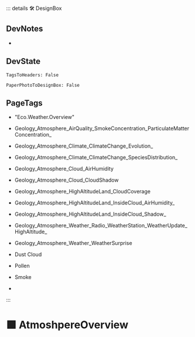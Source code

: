 ::: details 🛠 <dev>DesignBox</dev> 

## DevNotes
- 

## DevState

`TagsToHeaders: False`

`PaperPhotoToDesignBox: False`
<h2>PageTags</h2>

- "Eco.Weather.Overview"
- Geology_Atmosphere_AirQuality_SmokeConcentration_ParticulateMatterConcentration_												
- Geology_Atmosphere_Climate_ClimateChange_Evolution_												
- Geology_Atmosphere_Climate_ClimateChange_SpeciesDistribution_												
- Geology_Atmosphere_Cloud_AirHumidity												
- Geology_Atmosphere_Cloud_CloudShadow												
- Geology_Atmosphere_HighAltitudeLand_CloudCoverage												
- Geology_Atmosphere_HighAltitudeLand_InsideCloud_AirHumidity_												
- Geology_Atmosphere_HighAltitudeLand_InsideCloud_Shadow_												
- Geology_Atmosphere_Weather_Radio_WeatherStation_WeatherUpdate_HighAltitude_												
- Geology_Atmosphere_Weather_WeatherSurprise										
- Dust Cloud

- Pollen

- Smoke

- 

:::

# 🟩  <eco>AtmoshpereOverview</eco>



